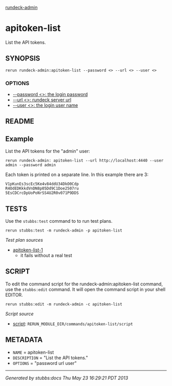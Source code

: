 [rundeck-admin](../../index.html)
# apitoken-list 

List the API tokens.

## SYNOPSIS

    rerun rundeck-admin:apitoken-list --password <> --url <> --user <>

### OPTIONS

* [    --password <>: the login password](../../options/password/index.html)
* [    --url <>: rundeck server url](../../options/url/index.html)
* [    --user <>: the login user name](../../options/user/index.html)

## README

Example
-------

List the API tokens for the "admin" user:

    rerun rundeck-admin: apitoken-list --url http://localhost:4440 --user admin --password admin
    
Each token is printed on a separate line.
In this example there are 3:
    
    V1pKunEs3scEc5Ke4v84ddU34DkO0Cdp
    R4OdEDKkkdVnDN8p05Dd9C1Doe2507ru
    5EsCDCrcDpUoPoNrSS4U2R0v071P9DDS

## TESTS

Use the `stubbs:test` command to to run test plans.

    rerun stubbs:test -m rundeck-admin -p apitoken-list

*Test plan sources*

* [apitoken-list-1](../../tests/apitoken-list-1.html)
  * it fails without a real test

## SCRIPT

To edit the command script for the rundeck-admin:apitoken-list command, 
use the `stubbs:edit`
command. It will open the command script in your shell EDITOR.

    rerun stubbs:edit -m rundeck-admin -c apitoken-list

*Script source*

* [script](script.html): `RERUN_MODULE_DIR/commands/apitoken-list/script`

## METADATA

* `NAME` = apitoken-list
* `DESCRIPTION` = "List the API tokens."
* `OPTIONS` = "password url user"

----

*Generated by stubbs:docs Thu May 23 16:29:21 PDT 2013*

